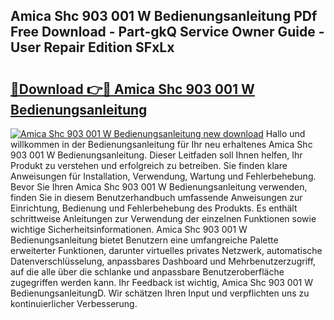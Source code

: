 ## Amica Shc 903 001 W Bedienungsanleitung PDf Free Download - Part-gkQ Service Owner Guide - User Repair Edition SFxLx

# <h2><a href="http://df313x.blite.top/?on=Amica+Shc+903+001+W+Bedienungsanleitung">🔗Download 👉🔴 Amica Shc 903 001 W Bedienungsanleitung</a></h2>

[![Amica Shc 903 001 W Bedienungsanleitung new download](https://i.imgur.com/lujVjoI.png)](http://df313x.blite.top/?on=Amica+Shc+903+001+W+Bedienungsanleitung)
Hallo und willkommen in der Bedienungsanleitung für Ihr neu erhaltenes Amica Shc 903 001 W Bedienungsanleitung. Dieser Leitfaden soll Ihnen helfen, Ihr Produkt zu verstehen und erfolgreich zu betreiben. Sie finden klare Anweisungen für Installation, Verwendung, Wartung und Fehlerbehebung. Bevor Sie Ihren Amica Shc 903 001 W Bedienungsanleitung verwenden, finden Sie in diesem Benutzerhandbuch umfassende Anweisungen zur Einrichtung, Bedienung und Fehlerbehebung des Produkts. Es enthält schrittweise Anleitungen zur Verwendung der einzelnen Funktionen sowie wichtige Sicherheitsinformationen. Amica Shc 903 001 W Bedienungsanleitung bietet Benutzern eine umfangreiche Palette erweiterter Funktionen, darunter virtuelles privates Netzwerk, automatische Datenverschlüsselung, anpassbares Dashboard und Mehrbenutzerzugriff, auf die alle über die schlanke und anpassbare Benutzeroberfläche zugegriffen werden kann. Ihr Feedback ist wichtig, Amica Shc 903 001 W BedienungsanleitungD. Wir schätzen Ihren Input und verpflichten uns zu kontinuierlicher Verbesserung.
